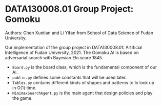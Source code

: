 # DATA130008.01 Group Project: Gomoku

Authors: Chen Xuetian and Li Yifan from School of Data Science of Fudan University.

Our implementation of the group project in DATA130008.01: Artificial Intelligence of Fudan University, 2021. The Gomoku AI is based on adversarial search with Bayesian Elo score 1845. 

- `Board.py` is the board class, which is the fundamental component of our AI.
- `public.py` defines some constants that will be used later.
- `Tables.py` contains different kinds of shapes and patterns to lo look up in O(1) time.
- `MinimaxSearchAgent.py` is the main agent that design policies and play the game.
